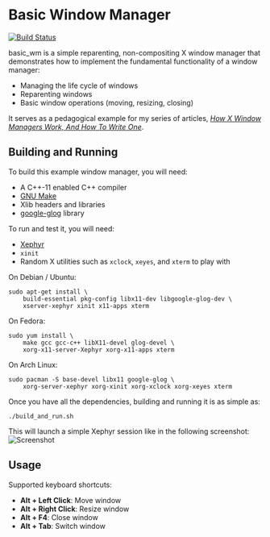 # Basic Window Manager

[![Build Status][build-status-image]][github-url]

basic_wm is a simple reparenting, non-compositing X window manager that demonstrates
how to implement the fundamental functionality of a window manager:

- Managing the life cycle of windows
- Reparenting windows
- Basic window operations (moving, resizing, closing)

It serves as a pedagogical example for my series of articles,
[_How X Window Managers Work, And How To Write One_](https://jichu4n.com/posts/how-x-window-managers-work-and-how-to-write-one-part-i/).

## Building and Running

To build this example window manager, you will need:

- A C++-11 enabled C++ compiler
- [GNU Make](https://www.gnu.org/software/make/)
- Xlib headers and libraries
- [google-glog](https://code.google.com/p/google-glog/) library

To run and test it, you will need:

- [Xephyr](http://www.freedesktop.org/wiki/Software/Xephyr/)
- `xinit`
- Random X utilities such as `xclock`, `xeyes`, and `xterm` to play with

On Debian / Ubuntu:

    sudo apt-get install \
        build-essential pkg-config libx11-dev libgoogle-glog-dev \
        xserver-xephyr xinit x11-apps xterm

On Fedora:

    sudo yum install \
        make gcc gcc-c++ libX11-devel glog-devel \
        xorg-x11-server-Xephyr xorg-x11-apps xterm

On Arch Linux:

    sudo pacman -S base-devel libx11 google-glog \
        xorg-server-xephyr xorg-xinit xorg-xclock xorg-xeyes xterm

Once you have all the dependencies, building and running it is as simple as:

    ./build_and_run.sh

This will launch a simple Xephyr session like in the following screenshot:
![Screenshot](basic_wm_screenshot.png)

## Usage

Supported keyboard shortcuts:

- **Alt + Left Click**: Move window
- **Alt + Right Click**: Resize window
- **Alt + F4**: Close window
- **Alt + Tab**: Switch window

[github-url]: https://github.com/jichu4n/basic_wm
[build-status-image]: https://github.com/jichu4n/basic_wm/actions/workflows/build.yaml/badge.svg

